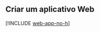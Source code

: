 ## <a name="create-a-web-app"></a>Criar um aplicativo Web

[!INCLUDE [web-app-no-h](app-service-web-create-web-app-no-h.md)]